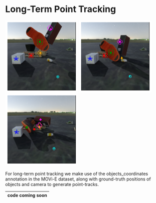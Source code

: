 # Long-Term Point Tracking
![](images/frame_3.png)
![](images/frame_7.png)
![](images/frame_15.png)

For long-term point tracking we make use of the objects_coordinates annotation in the MOVi-E dataset, along with ground-truth positions of objects and camera to generate point-tracks.

| code coming soon   |
|--------------------|


